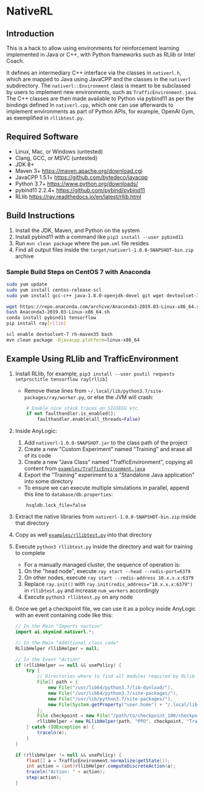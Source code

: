 NativeRL
========

Introduction
------------

This is a hack to allow using environments for reinforcement learning implemented in Java or C++, with Python frameworks such as RLlib or Intel Coach.

It defines an intermediary C++ interface via the classes in `nativerl.h`, which are mapped to Java using JavaCPP and the classes in the `nativerl` subdirectory. The `nativerl::Environment` class is meant to be subclassed by users to implement new environments, such as `TrafficEnvironment.java`. The C++ classes are then made available to Python via pybind11 as per the bindings defined in `nativerl.cpp`, which one can use afterwards to implement environments as part of Python APIs, for example, OpenAI Gym, as exemplified in `rllibtest.py`.


Required Software
-----------------

 * Linux, Mac, or Windows (untested)
 * Clang, GCC, or MSVC (untested)
 * JDK 8+
 * Maven 3+  https://maven.apache.org/download.cgi
 * JavaCPP 1.5.1+  https://github.com/bytedeco/javacpp
 * Python 3.7+  https://www.python.org/downloads/
 * pybind11 2.2.4+  https://github.com/pybind/pybind11
 * RLlib  https://ray.readthedocs.io/en/latest/rllib.html


Build Instructions
------------------

 1. Install the JDK, Maven, and Python on the system
 2. Install pybind11 with a command like `pip3 install --user pybind11`
 3. Run `mvn clean package` where the `pom.xml` file resides
 4. Find all output files inside the `target/nativerl-1.0.0-SNAPSHOT-bin.zip` archive


### Sample Build Steps on CentOS 7 with Anaconda

```bash
sudo yum update
sudo yum install centos-release-scl
sudo yum install gcc-c++ java-1.8.0-openjdk-devel git wget devtoolset-7 rh-maven35

wget https://repo.anaconda.com/archive/Anaconda3-2019.03-Linux-x86_64.sh
bash Anaconda3-2019.03-Linux-x86_64.sh
conda install pybind11 tensorflow
pip install ray[rllib]

scl enable devtoolset-7 rh-maven35 bash
mvn clean package -Djavacpp.platform=linux-x86_64
```


Example Using RLlib and TrafficEnvironment
------------------------------------------

 1. Install RLlib, for example, `pip3 install --user psutil requests setproctitle tensorflow ray[rllib]`
    * Remove these lines from `~/.local/lib/python3.7/site-packages/ray/worker.py`, or else the JVM will crash:
    ```python
        # Enable nice stack traces on SIGSEGV etc.
        if not faulthandler.is_enabled():
            faulthandler.enable(all_threads=False)
    ```

 2. Inside AnyLogic:
    1. Add `nativerl-1.0.0-SNAPSHOT.jar` to the class path of the project
    2. Create a new "Custom Experiment" named "Training" and erase all of its code
    3. Create a new "Java Class" named "TrafficEnvironment", copying all content from [`examples/TrafficEnvironment.java`](examples/TrafficEnvironment.java)
    4. Export the "Training" experiment to a "Standalone Java application" into some directory
    * To ensure we can execute multiple simulations in parallel, append this line to `database/db.properties`:
    ```
        hsqldb.lock_file=false
    ```

 3. Extract the native libraries from `nativerl-1.0.0-SNAPSHOT-bin.zip` inside that directory
 4. Copy as well [`examples/rllibtest.py`](`examples/rllibtest.py`) into that directory
 5. Execute `python3 rllibtest.py` inside the directory and wait for training to complete
    * For a manually managed cluster, the sequence of operation is:
    1. On the "head node", execute `ray start --head --redis-port=6379`
    2. On other nodes, execute `ray start --redis-address 10.x.x.x:6379`
    3. Replace `ray.init()` with `ray.init(redis_address="10.x.x.x:6379")` in `rllibtest.py` and increase `num_workers` accordingly
    4. Execute `python3 rllibtest.py` on any node

 6. Once we get a checkpoint file, we can use it as a policy inside AnyLogic with an event containing code like this:

    ```java
    // In the Main "Imports section"
    import ai.skymind.nativerl.*;

    // In the Main "Additional class code"
    RLlibHelper rllibHelper = null;

    // In the Event "Action"
    if (rllibHelper == null && usePolicy) {
        try {
            // Directories where to find all modules required by RLlib
            File[] path = {
                new File("/usr/lib64/python3.7/lib-dynload/"),
                new File("/usr/lib64/python3.7/site-packages/"),
                new File("/usr/lib/python3.7/site-packages/"),
                new File(System.getProperty("user.home") + "/.local/lib/python3.7/site-packages/")
            };
            File checkpoint = new File("/path/to/checkpoint_100/checkpoint-100");
            rllibHelper = new RLlibHelper(path, "PPO", checkpoint, "Traffic", 2, 10);
        } catch (IOException e) {
            traceln(e);
        }
    }

    if (rllibHelper != null && usePolicy) {
        float[] a = TrafficEnvironment.normalize(getState());
        int action = (int)rllibHelper.computeDiscreteAction(a);
        traceln("Action: " + action);
        step(action);
    }
    ```

